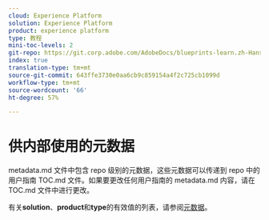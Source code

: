 ```yaml
---
cloud: Experience Platform
solution: Experience Platform
product: experience platform
type: 教程
mini-toc-levels: 2
git-repo: https://git.corp.adobe.com/AdobeDocs/blueprints-learn.zh-Hans
index: true
translation-type: tm+mt
source-git-commit: 643ffe3730e0aa6cb9c859154a4f2c725cb1099d
workflow-type: tm+mt
source-wordcount: '66'
ht-degree: 57%

---
```



# 供内部使用的元数据

metadata.md 文件中包含 repo 级别的元数据，这些元数据可以传递到 repo 中的用户指南 TOC.md 文件。如果要更改任何用户指南的 metadata.md 内容，请在 TOC.md 文件中进行更改。

有关&#x200B;**solution**、**product**&#x200B;和&#x200B;**type**&#x200B;的有效值的列表，请参阅[元数据](https://experienceleague.adobe.com/docs/authoring-guide-exl/using/editing/user-guide-setup/metadata.html?lang=en)。
